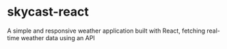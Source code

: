 # skycast-react
A simple and responsive weather application built with React, fetching real-time weather data using an API
